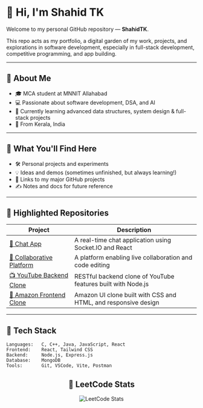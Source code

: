 # 👋 Hi, I'm Shahid TK

Welcome to my personal GitHub repository — **ShahidTK**.

This repo acts as my portfolio, a digital garden of my work, projects, and explorations in software development, especially in full-stack development, competitive programming, and app building.

---

## 🚀 About Me

- 🎓 MCA student at MNNIT Allahabad
- 💻 Passionate about software development, DSA, and AI
- 🌱 Currently learning advanced data structures, system design & full-stack projects
- 📍 From Kerala, India

---

## 🧠 What You'll Find Here

- 🛠️ Personal projects and experiments  
- 💡 Ideas and demos (sometimes unfinished, but always learning!)  
- 📂 Links to my major GitHub projects  
- ✍️ Notes and docs for future reference

---

## 📌 Highlighted Repositories


| Project | Description |
|--------|-------------|
| [💬 Chat App](https://github.com/ShahidTK/Chat-App.git) | A real-time chat application using Socket.IO and React |
| [🤝 Collaborative Platform](https://github.com/ShahidTK/DevJam-2025.git) | A platform enabling live collaboration and code editing |
| [📺 YouTube Backend Clone](https://github.com/ShahidTK/Chai-aur-Backend.git) | RESTful backend clone of YouTube features built with Node.js |
| [🛒 Amazon Frontend Clone](https://github.com/ShahidTK/Amazone-clone.git) | Amazon UI clone built with CSS and HTML, and responsive design |

---
## 🧰 Tech Stack

```text
Languages:   C, C++, Java, JavaScript, React  
Frontend:    React, Tailwind CSS  
Backend:     Node.js, Express.js  
Database:    MongoDB  
Tools:       Git, VSCode, Vite, Postman
```

<h2 align="center">🧠 LeetCode Stats</h2>
<p align="center">
  <img src="https://leetcard.jacoblin.cool/Shahid__01?site=us" alt="LeetCode Stats" />
</p>
